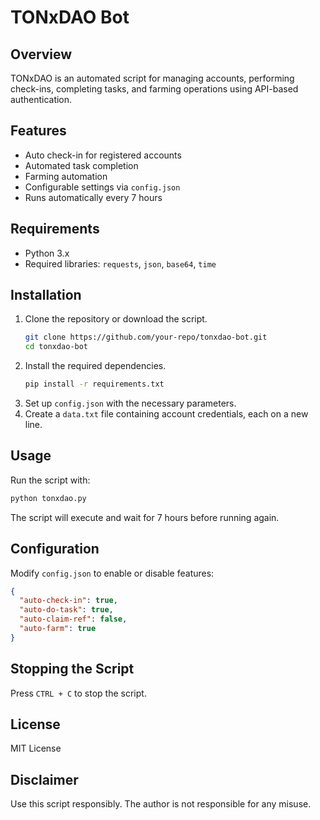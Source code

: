 # TONxDAO Bot

## Overview
TONxDAO is an automated script for managing accounts, performing check-ins, completing tasks, and farming operations using API-based authentication.

## Features
- Auto check-in for registered accounts
- Automated task completion
- Farming automation
- Configurable settings via `config.json`
- Runs automatically every 7 hours

## Requirements
- Python 3.x
- Required libraries: `requests`, `json`, `base64`, `time`

## Installation
1. Clone the repository or download the script.
   ```sh
   git clone https://github.com/your-repo/tonxdao-bot.git
   cd tonxdao-bot
   ```
2. Install the required dependencies.
   ```sh
   pip install -r requirements.txt
   ```
3. Set up `config.json` with the necessary parameters.
4. Create a `data.txt` file containing account credentials, each on a new line.

## Usage
Run the script with:
```sh
python tonxdao.py
```
The script will execute and wait for 7 hours before running again.

## Configuration
Modify `config.json` to enable or disable features:
```json
{
  "auto-check-in": true,
  "auto-do-task": true,
  "auto-claim-ref": false,
  "auto-farm": true
}
```

## Stopping the Script
Press `CTRL + C` to stop the script.

## License
MIT License

## Disclaimer
Use this script responsibly. The author is not responsible for any misuse.

